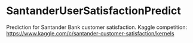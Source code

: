 # SantanderUserSatisfactionPredict
Prediction for Santander Bank customer satisfaction. Kaggle competition: https://www.kaggle.com/c/santander-customer-satisfaction/kernels

